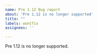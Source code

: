 ```yaml
---
name: Pre 1.12 Bug report
about: 'Pre 1.12 is no longer supported'
title: ""
labels: wontfix
assignees: ''

---
```


Pre 1.12 is no longer supported.
